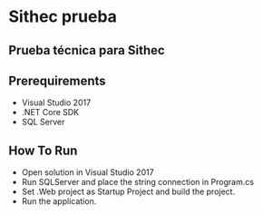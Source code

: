 # Sithec prueba

## Prueba técnica para Sithec

## Prerequirements

* Visual Studio 2017
* .NET Core SDK
* SQL Server

## How To Run

* Open solution in Visual Studio 2017
* Run SQLServer and place the string connection in Program.cs
* Set .Web project as Startup Project and build the project.
* Run the application.
